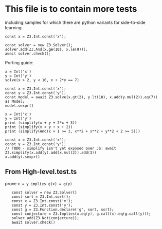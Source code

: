 
# This file is to contain more tests


including samples for which there are python variants for side-to-side learning


```z3-js
const x = Z3.Int.const('x');

const solver = new Z3.Solver();
solver.add(Z3.And(x.ge(10), x.le(9)));
await solver.check();
```



Porting guide:

```z3-python
x = Int('x')
y = Int('y')
solve(x > 2, y < 10, x + 2*y == 7)
```

```z3-js
const x = Z3.Int.const('x');
const y = Z3.Int.const('y');
const model = await Z3.solve(x.gt(2), y.lt(10), x.add(y.mul(2)).eq(7)) as Model;
model.sexpr()
```

```z3-python
x = Int('x')
y = Int('y')
print (simplify(x + y + 2*x + 3))
print (simplify(x < y + x + 2))
print (simplify(And(x + 1 >= 3, x**2 + x**2 + y**2 + 2 >= 5)))
```

```z3-js
const x = Z3.Int.const('x');
const y = Z3.Int.const('y');
// TODO - simplify isn't yet exposed over JS: await Z3.simplify(x.add(y).add(x.mul(2)).add(3))
x.add(y).sexpr()
```

## From High-level.test.ts

prove `x = y implies g(x) = g(y)`

```z3-js
   const solver = new Z3.Solver()
   const sort = Z3.Int.sort();
   const x = Z3.Int.const('x');
   const y = Z3.Int.const('y');
   const g = Z3.Function.declare('g', sort, sort);
   const conjecture = Z3.Implies(x.eq(y), g.call(x).eq(g.call(y)));
   solver.add(Z3.Not(conjecture));
   await solver.check()
```



